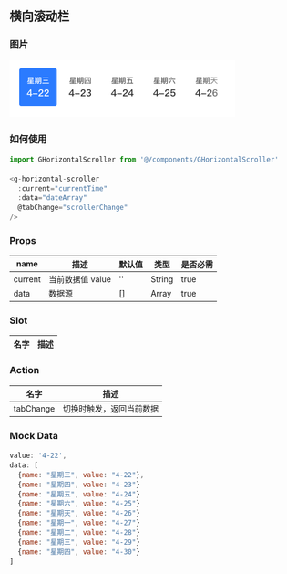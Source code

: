 ## 横向滚动栏

### 图片

![image](./images/GHorizontalScroller.png)

### 如何使用

```js
import GHorizontalScroller from '@/components/GHorizontalScroller'

<g-horizontal-scroller
  :current="currentTime"
  :data="dateArray"
  @tabChange="scrollerChange"
/>
```

### Props

| name  | 描述 | 默认值      | 类型   | 是否必需 |
| ----- | ---- | ----------- | ------ | ------ |
| current | 当前数据值 value | '' | String | true |
| data | 数据源 | [] | Array | true |

### Slot

| 名字 | 描述 |
| ---- | ---- |

### Action

| 名字 | 描述 |
| ---- | ---- |
| tabChange | 切换时触发，返回当前数据 |

### Mock Data

```js
value: '4-22',
data: [
  {name: "星期三", value: "4-22"},
  {name: "星期四", value: "4-23"}
  {name: "星期五", value: "4-24"}
  {name: "星期六", value: "4-25"}
  {name: "星期天", value: "4-26"}
  {name: "星期一", value: "4-27"}
  {name: "星期二", value: "4-28"}
  {name: "星期三", value: "4-29"}
  {name: "星期四", value: "4-30"}
]
```
